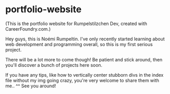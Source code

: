 # portfolio-website
(This is the portfolio website for Rumpelstilzchen Dev, created with CareerFoundry.com.)

Hey guys, this is Noémi Rumpeltin. 
I've only recently started learning about web development and programming overall, so this is my first serious project.

There will be a lot more to come though! Be patient and stick around, then you'll discover a bunch of projects here soon.

If you have any tips, like how to vertically center stubborn divs in the index file without my img going crazy, you're very welcome to share them with me.. ^^
See you around!
